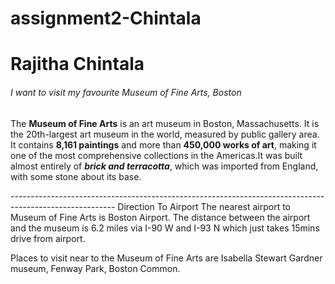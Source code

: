 # assignment2-Chintala

# Rajitha Chintala
###### I want to visit my favourite Museum of Fine Arts, Boston

The **Museum of Fine Arts** is an art museum in Boston, Massachusetts. It is the 20th-largest art museum in the world, measured by public gallery area. It contains **8,161 paintings** and more than **450,000 works of art**, making it one of the most comprehensive collections in the Americas.It was built almost entirely of ***brick and terracotta***, which was imported from England, with some stone about its base.

--------------------------------------------------------------------------------------------------------                                    Direction To Airport
The nearest airport to Museum of Fine Arts is Boston Airport.
The distance between the airport and the museum is 6.2 miles via I-90 W and I-93 N which just takes 15mins drive from airport.

Places to visit near to the Museum of Fine Arts are Isabella Stewart Gardner museum, Fenway Park, Boston Common.

